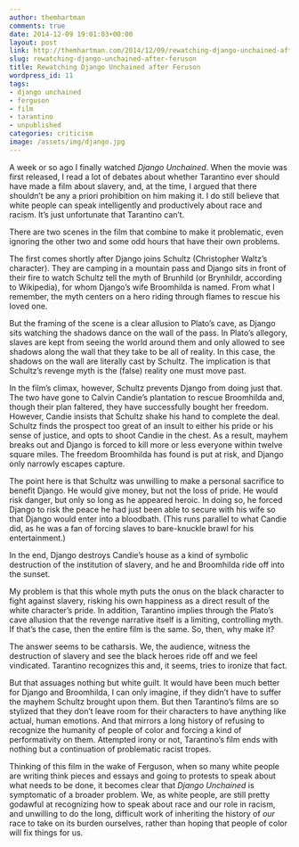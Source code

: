 ```yaml
---
author: themhartman
comments: true
date: 2014-12-09 19:01:03+00:00
layout: post
link: http://themhartman.com/2014/12/09/rewatching-django-unchained-after-feruson/
slug: rewatching-django-unchained-after-feruson
title: Rewatching Django Unchained after Feruson
wordpress_id: 11
tags:
- django unchained
- ferguson
- film
- tarantino
- unpublished
categories: criticism
image: /assets/img/django.jpg
---
```


A week or so ago I finally watched _Django Unchained_. When the movie was first released, I read a lot of debates about whether Tarantino ever should have made a film about slavery, and, at the time, I argued that there shouldn’t be any a priori prohibition on him making it. I do still believe that white people can speak intelligently and productively about race and racism. It’s just unfortunate that Tarantino can’t.

There are two scenes in the film that combine to make it problematic, even ignoring the other two and some odd hours that have their own problems.

The first comes shortly after Django joins Schultz (Christopher Waltz’s character). They are camping in a mountain pass and Django sits in front of their fire to watch Schultz tell the myth of Brunhild (or Brynhildr, according to Wikipedia), for whom Django’s wife Broomhilda is named. From what I remember, the myth centers on a hero riding through flames to rescue his loved one.

But the framing of the scene is a clear allusion to Plato’s cave, as Django sits watching the shadows dance on the wall of the pass. In Plato’s allegory, slaves are kept from seeing the world around them and only allowed to see shadows along the wall that they take to be all of reality. In this case, the shadows on the wall are literally cast by Schultz. The implication is that Schultz’s revenge myth is the (false) reality one must move past.

In the film’s climax, however, Schultz prevents Django from doing just that. The two have gone to Calvin Candie’s plantation to rescue Broomhilda and, though their plan faltered, they have successfully bought her freedom. However, Candie insists that Schultz shake his hand to complete the deal. Schultz finds the prospect too great of an insult to either his pride or his sense of justice, and opts to shoot Candie in the chest. As a result, mayhem breaks out and Django is forced to kill more or less everyone within twelve square miles. The freedom Broomhilda has found is put at risk, and Django only narrowly escapes capture.

The point here is that Schultz was unwilling to make a personal sacrifice to benefit Django. He would give money, but not the loss of pride. He would risk danger, but only so long as he appeared heroic. In doing so, he forced Django to risk the peace he had just been able to secure with his wife so that Django would enter into a bloodbath. (This runs parallel to what Candie did, as he was a fan of forcing slaves to bare-knuckle brawl for his entertainment.)

In the end, Django destroys Candie’s house as a kind of symbolic destruction of the institution of slavery, and he and Broomhilda ride off into the sunset.

My problem is that this whole myth puts the onus on the black character to fight against slavery, risking his own happiness as a direct result of the white character’s pride. In addition, Tarantino implies through the Plato’s cave allusion that the revenge narrative itself is a limiting, controlling myth. If that’s the case, then the entire film is the same. So, then, why make it?

The answer seems to be catharsis. We, the audience, witness the destruction of slavery and see the black heroes ride off and we feel vindicated. Tarantino recognizes this and, it seems, tries to ironize that fact.

But that assuages nothing but white guilt. It would have been much better for Django and Broomhilda, I can only imagine, if they didn’t have to suffer the mayhem Schultz brought upon them. But then Tarantino’s films are so stylized that they don’t leave room for their characters to have anything like actual, human emotions. And that mirrors a long history of refusing to recognize the humanity of people of color and forcing a kind of performativity on them. Attempted irony or not, Tarantino’s film ends with nothing but a continuation of problematic racist tropes.

Thinking of this film in the wake of Ferguson, when so many white people are writing think pieces and essays and going to protests to speak about what needs to be done, it becomes clear that _Django Unchained_ is symptomatic of a broader problem. We, as white people, are still pretty godawful at recognizing how to speak about race and our role in racism, and unwilling to do the long, difficult work of inheriting the history of _our_ race to take on its burden ourselves, rather than hoping that people of color will fix things for us.
